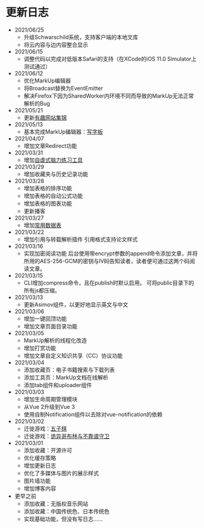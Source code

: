 # 更新日志

-	2021/06/25
	-	升级Schwarschild系统，支持客户端的本地文库
	-	将云内容与边内容整合显示
-	2021/06/15
	-	调整代码以完成对低版本Safari的支持（在XCode的iOS 11.0 Simulator上测试通过）
-	2021/06/12
	-	优化MarkUp编辑器
	-	将Broadcast替换为EventEmitter
	-	解决Firefox下因为SharedWorker内环境不同而导致的MarkUp无法正常解析的Bug
-	2021/05/21
	-	更新[有趣网站集锦](/article/library/website.md)
-	2021/05/13
	-	基本完成MarkUp编辑器：[写字板](/page/tools/markupEditor)
-	2021/04/07
	-	增加文章Redirect功能
-	2021/03/31
	-	增加[自虐式脑力练习工具](/page/entertain/training)
-	2021/03/29
	-	增加收藏夹与历史记录功能
-	2021/03/28
	-	增加表格的排序功能
	-	增加表格的自动公式功能
	-	增加表格的图表功能
	-	更新播客
-	2021/03/27
	-	增加[常用数据表](/article/library/data.md)
-	2021/03/22
	+	增加引用与转载解析插件
		引用格式支持论文样式
-	2021/03/16
	+	实现加密阅读功能
		后台使用带encrypt参数的append命令添加文章，并将所用的AES-256-GCM的密钥与IV码告知读者，读者便可通过这两个码阅读文章。
-	2021/03/15
	+	CLI增加compress命令，且在publish时默认启用。
		可将public目录下的所有js都压缩。
-	2021/03/13
	+	更新Asimov组件，以更好地显示英文与中文
-	2021/03/06
	+	增加一键回顶功能
	+	增加文章页面目录功能
-	2021/03/05
	+	MarkUp解析的线程化改造
	+	增加打赏功能
	+	增加文章自定义知识共享（CC）协议功能
-	2021/03/04
	+	添加收藏页：电子书籍搜索与下载列表
	+	添加工具页：MarkUp文档在线解析
	+	添加tab组件和uploader组件
-	2021/03/03
	+	增加生命周期管理模块
	+	从Vue 2升级到Vue 3
	+	使用自制Notification组件以去除对vue-notification的依赖
-	2021/03/02
	+	迁徙游戏：[五子棋](/page/entertain/rushgo)
	+	迁徙游戏：[诡异哥布林与不靠谱守卫](/page/entertain/ballcrush)
-	2021/03/01
	+	添加收藏：开源许可
	+	优化缓存策略
	+	增加更新日志
	+	优化了多媒体与图片的展示样式
	+	图片墙功能
	+	增加博客内容
-	更早之前
	+	添加收藏：无版权音乐网站
	+	添加收藏：中国传统色、日本传统色
	+	实现基础功能，但没有写日志……